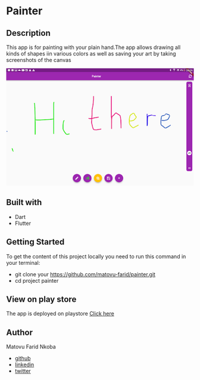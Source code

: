 # Painter

## Description
This app is for painting with your plain hand.The app allows drawing all kinds of shapes iin various colors as well as saving your art by taking screenshots of the canvas

![screenshot](./assets/image.png)

## Built with
- Dart
- Flutter

## Getting Started
To get the content of this project locally you need to run this command in your terminal:
- git clone your https://github.com/matovu-farid/painter.git
- cd project painter

## View on play store
The app is deployed on playstore
[Click here](https://play.google.com/store/apps/details?id=com.faridmatovu.painter_app)

## Author
Matovu Farid Nkoba
- [github](https://github.com/matovu-farid)
- [linkedin](https://www.linkedin.com/in/matovu-farid-48b80257)
- [twitter](https://twitter.com/matovu100)

